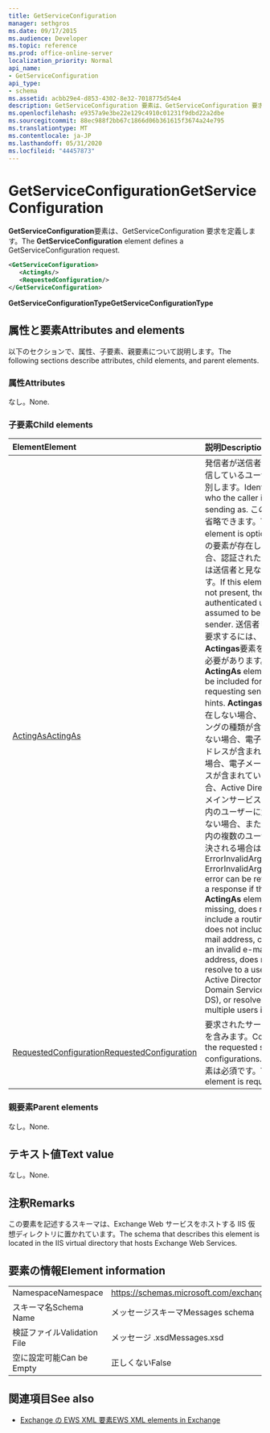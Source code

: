 ```yaml
---
title: GetServiceConfiguration
manager: sethgros
ms.date: 09/17/2015
ms.audience: Developer
ms.topic: reference
ms.prod: office-online-server
localization_priority: Normal
api_name:
- GetServiceConfiguration
api_type:
- schema
ms.assetid: acbb29e4-d853-4302-8e32-7018775d54e4
description: GetServiceConfiguration 要素は、GetServiceConfiguration 要求を定義します。
ms.openlocfilehash: e9357a9e3be22e129c4910c01231f9dbd22a2dbe
ms.sourcegitcommit: 88ec988f2bb67c1866d06b361615f3674a24e795
ms.translationtype: MT
ms.contentlocale: ja-JP
ms.lasthandoff: 05/31/2020
ms.locfileid: "44457873"
---
```

# <a name="getserviceconfiguration"></a><span data-ttu-id="5c6c0-103">GetServiceConfiguration</span><span class="sxs-lookup"><span data-stu-id="5c6c0-103">GetServiceConfiguration</span></span>

<span data-ttu-id="5c6c0-104">**GetServiceConfiguration**要素は、GetServiceConfiguration 要求を定義します。</span><span class="sxs-lookup"><span data-stu-id="5c6c0-104">The **GetServiceConfiguration** element defines a GetServiceConfiguration request.</span></span> 
  
```XML
<GetServiceConfiguration>
   <ActingAs/>
   <RequestedConfiguration/>
</GetServiceConfiguration>
```

 <span data-ttu-id="5c6c0-105">**GetServiceConfigurationType**</span><span class="sxs-lookup"><span data-stu-id="5c6c0-105">**GetServiceConfigurationType**</span></span>
## <a name="attributes-and-elements"></a><span data-ttu-id="5c6c0-106">属性と要素</span><span class="sxs-lookup"><span data-stu-id="5c6c0-106">Attributes and elements</span></span>

<span data-ttu-id="5c6c0-107">以下のセクションで、属性、子要素、親要素について説明します。</span><span class="sxs-lookup"><span data-stu-id="5c6c0-107">The following sections describe attributes, child elements, and parent elements.</span></span>
  
### <a name="attributes"></a><span data-ttu-id="5c6c0-108">属性</span><span class="sxs-lookup"><span data-stu-id="5c6c0-108">Attributes</span></span>

<span data-ttu-id="5c6c0-109">なし。</span><span class="sxs-lookup"><span data-stu-id="5c6c0-109">None.</span></span>
  
### <a name="child-elements"></a><span data-ttu-id="5c6c0-110">子要素</span><span class="sxs-lookup"><span data-stu-id="5c6c0-110">Child elements</span></span>

|<span data-ttu-id="5c6c0-111">**Element**</span><span class="sxs-lookup"><span data-stu-id="5c6c0-111">**Element**</span></span>|<span data-ttu-id="5c6c0-112">**説明**</span><span class="sxs-lookup"><span data-stu-id="5c6c0-112">**Description**</span></span>|
|:-----|:-----|
|[<span data-ttu-id="5c6c0-113">ActingAs</span><span class="sxs-lookup"><span data-stu-id="5c6c0-113">ActingAs</span></span>](actingas.md) <br/> |<span data-ttu-id="5c6c0-114">発信者が送信者として送信しているユーザーを識別します。</span><span class="sxs-lookup"><span data-stu-id="5c6c0-114">Identifies who the caller is sending as.</span></span> <span data-ttu-id="5c6c0-115">この要素は省略できます。</span><span class="sxs-lookup"><span data-stu-id="5c6c0-115">This element is optional.</span></span> <span data-ttu-id="5c6c0-116">この要素が存在しない場合、認証されたユーザーは送信者と見なされます。</span><span class="sxs-lookup"><span data-stu-id="5c6c0-116">If this element is not present, the authenticated user is assumed to be the sender.</span></span> <span data-ttu-id="5c6c0-117">送信者ヒントを要求するには、 **Actingas**要素を含める必要があります。</span><span class="sxs-lookup"><span data-stu-id="5c6c0-117">The **ActingAs** element must be included for requesting sender hints.</span></span> <span data-ttu-id="5c6c0-118">**Actingas**要素が存在しない場合、ルーティングの種類が含まれていない場合、電子メールアドレスが含まれていない場合、電子メールアドレスが含まれていない場合、Active Directory ドメインサービス (AD ds) 内のユーザーに解決されない場合、または ad ds 内の複数のユーザーに解決される場合は、応答で ErrorInvalidArgument</span><span class="sxs-lookup"><span data-stu-id="5c6c0-118">An ErrorInvalidArgument error can be returned in a response if the **ActingAs** element is missing, does not include a routing type, does not include an e-mail address, contains an invalid e-mail address, does not resolve to a user in Active Directory Domain Services (AD DS), or resolves to multiple users in AD DS.</span></span>  <br/> |
|[<span data-ttu-id="5c6c0-119">RequestedConfiguration</span><span class="sxs-lookup"><span data-stu-id="5c6c0-119">RequestedConfiguration</span></span>](requestedconfiguration.md) <br/> |<span data-ttu-id="5c6c0-120">要求されたサービス構成を含みます。</span><span class="sxs-lookup"><span data-stu-id="5c6c0-120">Contains the requested service configurations.</span></span> <span data-ttu-id="5c6c0-121">この要素は必須です。</span><span class="sxs-lookup"><span data-stu-id="5c6c0-121">This element is required.</span></span>  <br/> |
   
### <a name="parent-elements"></a><span data-ttu-id="5c6c0-122">親要素</span><span class="sxs-lookup"><span data-stu-id="5c6c0-122">Parent elements</span></span>

<span data-ttu-id="5c6c0-123">なし。</span><span class="sxs-lookup"><span data-stu-id="5c6c0-123">None.</span></span>
  
## <a name="text-value"></a><span data-ttu-id="5c6c0-124">テキスト値</span><span class="sxs-lookup"><span data-stu-id="5c6c0-124">Text value</span></span>

<span data-ttu-id="5c6c0-125">なし。</span><span class="sxs-lookup"><span data-stu-id="5c6c0-125">None.</span></span>
  
## <a name="remarks"></a><span data-ttu-id="5c6c0-126">注釈</span><span class="sxs-lookup"><span data-stu-id="5c6c0-126">Remarks</span></span>

<span data-ttu-id="5c6c0-127">この要素を記述するスキーマは、Exchange Web サービスをホストする IIS 仮想ディレクトリに置かれています。</span><span class="sxs-lookup"><span data-stu-id="5c6c0-127">The schema that describes this element is located in the IIS virtual directory that hosts Exchange Web Services.</span></span>
  
## <a name="element-information"></a><span data-ttu-id="5c6c0-128">要素の情報</span><span class="sxs-lookup"><span data-stu-id="5c6c0-128">Element information</span></span>

|||
|:-----|:-----|
|<span data-ttu-id="5c6c0-129">Namespace</span><span class="sxs-lookup"><span data-stu-id="5c6c0-129">Namespace</span></span>  <br/> |https://schemas.microsoft.com/exchange/services/2006/messages  <br/> |
|<span data-ttu-id="5c6c0-130">スキーマ名</span><span class="sxs-lookup"><span data-stu-id="5c6c0-130">Schema Name</span></span>  <br/> |<span data-ttu-id="5c6c0-131">メッセージスキーマ</span><span class="sxs-lookup"><span data-stu-id="5c6c0-131">Messages schema</span></span>  <br/> |
|<span data-ttu-id="5c6c0-132">検証ファイル</span><span class="sxs-lookup"><span data-stu-id="5c6c0-132">Validation File</span></span>  <br/> |<span data-ttu-id="5c6c0-133">メッセージ .xsd</span><span class="sxs-lookup"><span data-stu-id="5c6c0-133">Messages.xsd</span></span>  <br/> |
|<span data-ttu-id="5c6c0-134">空に設定可能</span><span class="sxs-lookup"><span data-stu-id="5c6c0-134">Can be Empty</span></span>  <br/> |<span data-ttu-id="5c6c0-135">正しくない</span><span class="sxs-lookup"><span data-stu-id="5c6c0-135">False</span></span>  <br/> |
   
## <a name="see-also"></a><span data-ttu-id="5c6c0-136">関連項目</span><span class="sxs-lookup"><span data-stu-id="5c6c0-136">See also</span></span>



- [<span data-ttu-id="5c6c0-137">Exchange の EWS XML 要素</span><span class="sxs-lookup"><span data-stu-id="5c6c0-137">EWS XML elements in Exchange</span></span>](ews-xml-elements-in-exchange.md)

